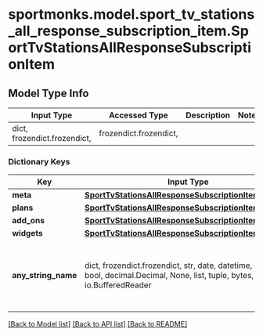 # sportmonks.model.sport_tv_stations_all_response_subscription_item.SportTvStationsAllResponseSubscriptionItem

## Model Type Info
Input Type | Accessed Type | Description | Notes
------------ | ------------- | ------------- | -------------
dict, frozendict.frozendict,  | frozendict.frozendict,  |  | 

### Dictionary Keys
Key | Input Type | Accessed Type | Description | Notes
------------ | ------------- | ------------- | ------------- | -------------
**meta** | [**SportTvStationsAllResponseSubscriptionItemMeta**](SportTvStationsAllResponseSubscriptionItemMeta.md) | [**SportTvStationsAllResponseSubscriptionItemMeta**](SportTvStationsAllResponseSubscriptionItemMeta.md) |  | [optional] 
**plans** | [**SportTvStationsAllResponseSubscriptionItemPlans**](SportTvStationsAllResponseSubscriptionItemPlans.md) | [**SportTvStationsAllResponseSubscriptionItemPlans**](SportTvStationsAllResponseSubscriptionItemPlans.md) |  | [optional] 
**add_ons** | [**SportTvStationsAllResponseSubscriptionItemAddOns**](SportTvStationsAllResponseSubscriptionItemAddOns.md) | [**SportTvStationsAllResponseSubscriptionItemAddOns**](SportTvStationsAllResponseSubscriptionItemAddOns.md) |  | [optional] 
**widgets** | [**SportTvStationsAllResponseSubscriptionItemWidgets**](SportTvStationsAllResponseSubscriptionItemWidgets.md) | [**SportTvStationsAllResponseSubscriptionItemWidgets**](SportTvStationsAllResponseSubscriptionItemWidgets.md) |  | [optional] 
**any_string_name** | dict, frozendict.frozendict, str, date, datetime, int, float, bool, decimal.Decimal, None, list, tuple, bytes, io.FileIO, io.BufferedReader | frozendict.frozendict, str, BoolClass, decimal.Decimal, NoneClass, tuple, bytes, FileIO | any string name can be used but the value must be the correct type | [optional]

[[Back to Model list]](../../README.md#documentation-for-models) [[Back to API list]](../../README.md#documentation-for-api-endpoints) [[Back to README]](../../README.md)

